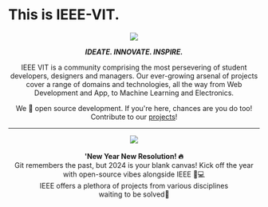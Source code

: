 
# This is IEEE-VIT.



<p align="center">
  <img src="https://github.com/IEEE-VIT/.github/blob/main/profile/IEEE%20Space.png">
</p>

<p align="center">
<b><i>IDEATE. INNOVATE. INSPIRE.</i></b>
</p>

<p align="center">
IEEE VIT is a community comprising the most persevering of student developers, designers and managers. Our ever-growing arsenal of projects cover a range of domains and technologies, all the way from Web Development and App, to Machine Learning and Electronics. 
</p>
<p align="center">
We 💙 open source development. If you're here, chances are you do too! Contribute to our <a href="https://github.com/orgs/IEEE-VIT/repositories">projects</a>!
</p>

-----------------------------------------------------------------
<div align="center">
  <img src ="https://github.com/IEEE-VIT/.github/blob/main/profile/ReadMeJanMeme.jpeg">
  <br>
  <br>
  <b>'New Year New Resolution! 🔥</b> 
  <br>Git remembers the past, but 2024 is your blank canvas! Kick off the year with open-source vibes alongside IEEE 🚀💻
  <br>IEEE offers a plethora of projects from various disciplines waiting to be solved<a href="https://www.youtube.com/watch?v=24u3NoPvgMw" style="text-decoration:none">🥳</a>
</div>






